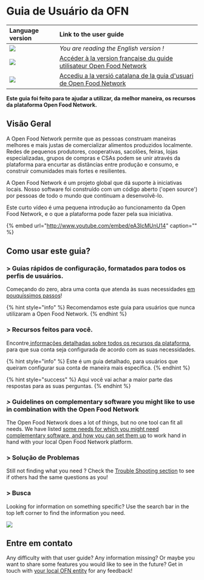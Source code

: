 # Guia de Usuário da OFN

| Language version | Link to the user guide |
| :--- | :--- |
| ![](.gitbook/assets/capture-du-2019-09-26-00-38-19.png) | _You are reading the English version !_ |
| ![](.gitbook/assets/capture-du-2019-09-26-00-38-01.png) | [Accéder à la version française du guide utilisateur Open Food Network](https://ofnuserguidefr.gitbook.io/guide-utilisateur-open-food-network/) |
| ![](.gitbook/assets/capture-du-2019-09-26-00-37-35.png) | [Accediu a la versió catalana de la guia d'usuari de Open Food Network](https://guia.katuma.org/) |

**Este guia foi feito para te ajudar a utilizar, da melhor maneira, os recursos da plataforma Open Food Network.** 

## Visão Geral

A Open Food Network permite que as pessoas construam maneiras melhores e mais justas de comercializar alimentos produzidos localmente. Redes de pequenos produtores, cooperativas, sacolões, feiras, lojas especializadas, grupos de compras e CSAs podem se unir através da plataforma para encurtar as distâncias entre produção e consumo, e construir comunidades mais fortes e resilientes. 

A Open Food Network é um projeto global que dá suporte à iniciativas locais. Nosso software foi construído com um código aberto \('open source'\) por pessoas de todo o mundo que continuam a desenvolvê-lo. 

Este curto vídeo é uma pequena introdução ao funcionamento da Open Food Network, e o que a plataforma pode fazer pela sua iniciativa.

{% embed url="http://www.youtube.com/embed/eA3IcMUnU14" caption="" %}

## Como usar este guia?

### &gt; Guias rápidos de configuração, formatados para todos os perfis de usuários.

Começando do zero, abra uma conta que atenda às suas necessidades [em pouquíssimos passos](https://app.gitbook.com/@ofn-brasil/s/guide-ofn/~/drafts/-M1agwj8wgQ-HECDEnOf/your-quick-start-on-ofn-given-who-you-are)!

{% hint style="info" %}
Recomendamos este guia para usuários que nunca utilizaram a Open Food Network.
{% endhint %}

### &gt; Recursos feitos para você.

Encontre[ informações detalhadas sobre todos os recursos da plataforma](https://app.gitbook.com/@ofn-brasil/s/guide-ofn/~/drafts/-M1agwj8wgQ-HECDEnOf/basic-features), para que sua conta seja configurada de acordo com as suas necessidades.

{% hint style="info" %}
Este é um guia detalhado, para usuários que queiram configurar sua conta de maneira mais específica.
{% endhint %}

{% hint style="success" %}
Aqui você vai achar a maior parte das respostas para as suas perguntas.
{% endhint %}

### _&gt;_ Guidelines on complementary software you might like to use in combination with the Open Food Network

The Open Food Network does a lot of things, but no one tool can fit all needs. We have listed [some needs for which you might need complementary software, and how you can set them up](complementary-tools-software/) to work hand in hand with your local Open Food Network platform.

### &gt; Solução de Problemas

Still not finding what you need ? Check the [Trouble Shooting section](trouble-shooting.md) to see if others had the same questions as you!

### &gt; Busca

Looking for information on something specific? Use the search bar in the top left corner to find the information you need.

![](.gitbook/assets/capture-du-2019-09-26-00-49-08.png)

## Entre em contato

Any difficulty with that user guide? Any information missing? Or maybe you want to share some features you would like to see in the future? Get in touch with [your local OFN entity](local-ofn-organizations-and-contacts.md) for any feedback!

